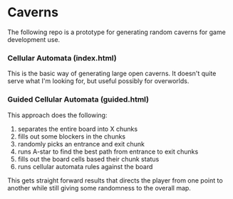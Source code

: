 # Caverns

The following repo is a prototype for generating random caverns for game development use.

### Cellular Automata (index.html)
This is the basic way of generating large open caverns. It doesn't quite serve what I'm looking for, but useful possibly for overworlds.

### Guided Cellular Automata (guided.html)
This approach does the following: 
1. separates the entire board into X chunks
2. fills out some blockers in the chunks
3. randomly picks an entrance and exit chunk
4. runs A-star to find the best path from entrance to exit chunks
5. fills out the board cells based their chunk status
5. runs cellular automata rules against the board

This gets straight forward results that directs the player from one point to another while still giving some randomness to the overall map.
